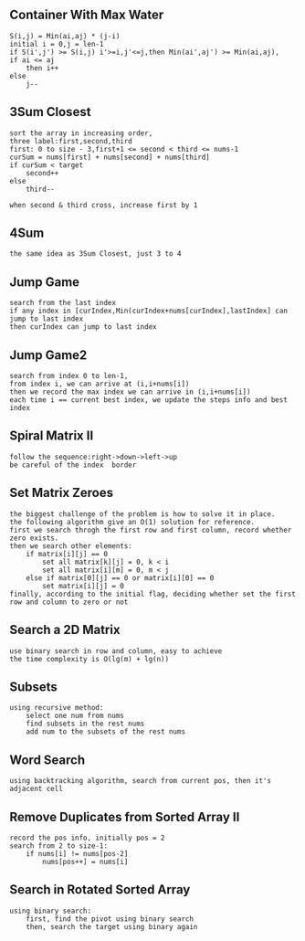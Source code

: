 ## Container With Max Water
	S(i,j) = Min(ai,aj) * (j-i)  
	initial i = 0,j = len-1  
	if S(i',j') >= S(i,j) i'>=i,j'<=j,then Min(ai',aj') >= Min(ai,aj),    
	if ai <= aj
		then i++
   	else
   		j--

## 3Sum Closest
	sort the array in increasing order,  
	three label:first,second,third
	first: 0 to size - 3,first+1 <= second < third <= nums-1  
	curSum = nums[first] + nums[second] + nums[third]  
	if curSum < target
		second++
	else
		third--
	
	when second & third cross, increase first by 1
	
## 4Sum
	the same idea as 3Sum Closest, just 3 to 4  

## Jump Game
	search from the last index
	if any index in [curIndex,Min(curIndex+nums[curIndex],lastIndex] can jump to last index  
	then curIndex can jump to last index
	
## Jump Game2
	search from index 0 to len-1,
	from index i, we can arrive at (i,i+nums[i]) 
	then we record the max index we can arrive in (i,i+nums[i])
	each time i == current best index, we update the steps info and best index
	
## Spiral Matrix II
	follow the sequence:right->down->left->up
	be careful of the index  border
	
## Set Matrix Zeroes
	the biggest challenge of the problem is how to solve it in place.  
	the following algorithm give an O(1) solution for reference.  
	first we search throgh the first row and first column, record whether zero exists.  
	then we search other elements:
		if matrix[i][j] == 0
			set all matrix[k][j] = 0, k < i
			set all matrix[i][m] = 0, m < j
		else if matrix[0][j] == 0 or matrix[i][0] == 0
			set matrix[i][j] = 0
	finally, according to the initial flag, deciding whether set the first row and column to zero or not
	
## Search a 2D Matrix
	use binary search in row and column, easy to achieve
	the time complexity is O(lg(m) + lg(n))
	
## Subsets
	using recursive method:
		select one num from nums
		find subsets in the rest nums
		add num to the subsets of the rest nums
	
## Word Search
	using backtracking algorithm, search from current pos, then it's adjacent cell

## Remove Duplicates from Sorted Array II
	record the pos info, initially pos = 2
	search from 2 to size-1:
		if nums[i] != nums[pos-2]
			nums[pos++] = nums[i]
			
## Search in Rotated Sorted Array
	using binary search:
		first, find the pivot using binary search 
		then, search the target using binary again
		